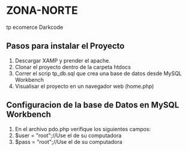 # ZONA-NORTE
tp ecomerce Darkcode

## Pasos para instalar el Proyecto
1. Descargar XAMP y prender el apache.
2. Clonar el proyecto dentro de la carpeta htdocs
3. Correr el scrip tp_db.sql que crea una base de datos desde MySQL Workbench
4. Visualisar el proyecto en un navegador web (home.php)

## Configuracion de la base de Datos en MySQL Workbench
1. En el archivo pdo.php verifique los siguientes campos:
2. $user = "root";//Use el de su computadora
3. $pass = "root";//Use el de su computadora
